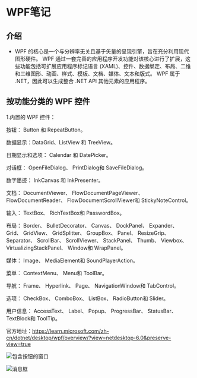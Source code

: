 
# WPF笔记  

## 介绍

- WPF 的核心是一个与分辨率无关且基于矢量的呈现引擎，旨在充分利用现代图形硬件。 WPF 通过一套完善的应用程序开发功能对该核心进行了扩展，这些功能包括可扩展应用程序标记语言 (XAML)、控件、数据绑定、布局、二维和三维图形、动画、样式、模板、文档、媒体、文本和版式。 WPF 属于 .NET，因此可以生成整合 .NET API 其他元素的应用程序。

## 按功能分类的 WPF 控件 

  1.内置的 WPF 控件：

  按钮： Button 和 RepeatButton。

数据显示：DataGrid、ListView 和 TreeView。

日期显示和选项： Calendar 和 DatePicker。

对话框： OpenFileDialog、 PrintDialog和 SaveFileDialog。

数字墨迹： InkCanvas 和 InkPresenter。

文档： DocumentViewer、 FlowDocumentPageViewer、 FlowDocumentReader、 FlowDocumentScrollViewer和 StickyNoteControl。

输入： TextBox、 RichTextBox和 PasswordBox。

布局： Border、 BulletDecorator、 Canvas、 DockPanel、 Expander、 Grid、 GridView、 GridSplitter、 GroupBox、 Panel、 ResizeGrip、 Separator、 ScrollBar、 ScrollViewer、 StackPanel、 Thumb、 Viewbox、 VirtualizingStackPanel、 Window和 WrapPanel。

媒体： Image、 MediaElement和 SoundPlayerAction。

菜单： ContextMenu、 Menu和 ToolBar。

导航： Frame、 Hyperlink、 Page、 NavigationWindow和 TabControl。

选项： CheckBox、 ComboBox、 ListBox、 RadioButton和 Slider。

用户信息： AccessText、 Label、 Popup、 ProgressBar、 StatusBar、 TextBlock和 ToolTip。

官方地址：https://learn.microsoft.com/zh-cn/dotnet/desktop/wpf/overview/?view=netdesktop-6.0&preserve-view=true

![包含按钮的窗口](https://learn.microsoft.com/zh-cn/dotnet/desktop/wpf/overview/media/index/markup-window-button.png?view=netdesktop-6.0)

![消息框](https://learn.microsoft.com/zh-cn/dotnet/desktop/wpf/overview/media/index/markup-window-button-clicked.png?view=netdesktop-6.0)
